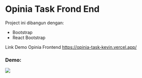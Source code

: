 # Opinia Task Frond End

Project ini dibangun dengan:

- Bootstrap
- React Bootstrap

Link Demo Opinia Frontend
<a href="https://opinia-task-kevin.vercel.app/" target="blank">https://opinia-task-kevin.vercel.app/</a>

### Demo:

![](./demo.gif)

